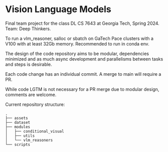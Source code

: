 # Vision Language Models 
Final team project for the class DL CS 7643 at Georgia Tech, Spring 2024. Team: Deep Thinkers.

To run a vlm_reasoner, salloc or sbatch on GaTech Pace clusters with a V100 with at least 32Gb memory.
Recommended to run in conda env.

The design of the code repository aims to be modular, dependencies minimized and as much async development and parallelisms between tasks and steps is desirable.

Each code change has an individual commit. A merge to main will require a PR.

While code LGTM is not necessary for a PR merge due to modular design, comments are welcome.

Current repository structure:

```
.
├── assets
├── dataset
├── modules
│   ├── conditional_visual
│   ├── utils
│   └── vlm_reasoners
└── scripts

```

